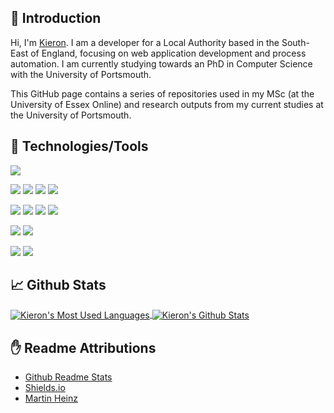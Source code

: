 ## 👨 Introduction

Hi, I'm [Kieron](https://github.com/KieronHolmes). I am a developer for a Local Authority based in the South-East of England, focusing on web application development and process automation. I am currently studying towards an PhD in Computer Science with the University of Portsmouth.

This GitHub page contains a series of repositories used in my MSc (at the University of Essex Online) and research outputs from my current studies at the University of Portsmouth. 

## 🔧 Technologies/Tools
<!-- Operating Systems -->
![](https://img.shields.io/badge/OS-Windows-informational?style=flat&logo=windows&logoColor=white&color=2bbc8a)
<!-- IDE's -->
![](https://img.shields.io/badge/IDE-Visual%20Studio%20Code-informational?style=flat&logo=visualstudiocode&logoColor=white&color=2bbc8a)
![](https://img.shields.io/badge/IDE-PyCharm-informational?style=flat&logo=jetbrains&logoColor=white&color=2bbc8a)
![](https://img.shields.io/badge/IDE-PhpStorm-informational?style=flat&logo=jetbrains&logoColor=white&color=2bbc8a)
![](https://img.shields.io/badge/IDE-RubyMine-informational?style=flat&logo=jetbrains&logoColor=white&color=2bbc8a)
<!-- Programming Languages -->
![](https://img.shields.io/badge/Code-PHP-informational?style=flat&logo=php&logoColor=white&color=2bbc8a)
![](https://img.shields.io/badge/Code-HTML-informational?style=flat&logo=html5&logoColor=white&color=2bbc8a)
![](https://img.shields.io/badge/Code-CSS-informational?style=flat&logo=css3&logoColor=white&color=2bbc8a)
![](https://img.shields.io/badge/Code-Javascript-informational?style=flat&logo=javascript&logoColor=white&color=2bbc8a)
<!-- Databases -->
![](https://img.shields.io/badge/Database-Microsoft%20SQL%20Server-informational?style=flat&logo=microsoftsqlserver&logoColor=white&color=2bbc8a)
![](https://img.shields.io/badge/Database-MySQL-informational?style=flat&logo=mysql&logoColor=white&color=2bbc8a)
<!-- Miscellaneous -->
![](https://img.shields.io/badge/Version%20Control-GitHub-informational?style=flat&logo=github&logoColor=white&color=2bbc8a)
![](https://img.shields.io/badge/Version%20Control-Azure%20DevOps-informational?style=flat&logo=azuredevops&logoColor=white&color=2bbc8a)

## &#x1f4c8; Github Stats
<a href="https://github.com/KieronHolmes/KieronHolmes">
  <img align="center" src="https://github-readme-stats.vercel.app/api/top-langs/?username=KieronHolmes&langs_count=5&theme=dracula" alt="Kieron's Most Used Languages" />
</a>
<a href="https://github.com/KieronHolmes/KieronHolmes">
  <img align="center" src="https://github-readme-stats.vercel.app/api?username=KieronHolmes&show_icons=true&line_height=27&count_private=true&theme=dracula" alt="Kieron's Github Stats" />
</a>

## ✋ Readme Attributions
* [Github Readme Stats](https://github.com/anuraghazra/github-readme-stats)
* [Shields.io](https://shields.io/)
* [Martin Heinz](https://towardsdatascience.com/build-a-stunning-readme-for-your-github-profile-9b80434fe5d7)
